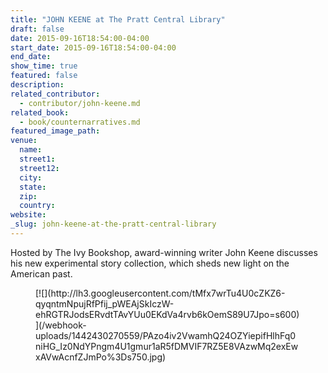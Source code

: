 ```yaml
---
title: "JOHN KEENE at The Pratt Central Library"
draft: false
date: 2015-09-16T18:54:00-04:00
start_date: 2015-09-16T18:54:00-04:00
end_date:
show_time: true
featured: false
description:
related_contributor:
  - contributor/john-keene.md
related_book:
  - book/counternarratives.md
featured_image_path:
venue:
  name:
  street1:
  street12:
  city:
  state:
  zip:
  country:
website:
_slug: john-keene-at-the-pratt-central-library
---
```


Hosted by The Ivy Bookshop, award-winning writer John Keene discusses his new experimental story collection, which sheds new light on the American past.

<figure class="wy-figure-medium wy-figure-left" data-type="image">[![](http://lh3.googleusercontent.com/tMfx7wrTu4U0cZKZ6-qyqntmNpujRfPfij_pWEAjSkIczW-ehRGTRJodsERvdtTAvYUu0EKdVa4rvb6kOemS89U7Jpo=s600)](/webhook-uploads/1442430270559/PAzo4iv2VwamhQ24OZYiepifHlhFq0niHG_Iz0NdYPngm4U1gmur1aR5fDMVIF7RZ5E8VAzwMq2exEwxAVwAcnfZJmPo%3Ds750.jpg)</figure>

